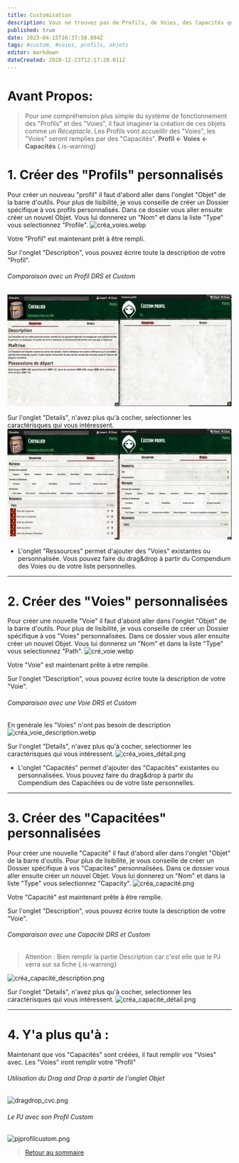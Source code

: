 ```yaml
---
title: Customisation
description: Vous ne trouvez pas de Profils, de Voies, des Capacités qui correspondent à votre style de jeu ? Créez les !
published: true
date: 2023-04-15T16:37:58.094Z
tags: #custom, #voies, profils, objets
editor: markdown
dateCreated: 2020-12-23T12:17:20.011Z
---
```


# Avant Propos: 
> Pour une compréhension plus simple du système de fonctionnement des "Profils" et des "Voies", il faut imaginer la création de ces objets comme un *Réceptacle*. Les Profils vont accueillir des "Voies", les "Voies" seront remplies par des "Capacités".
**Profil <- Voies <- Capacités**
{.is-warning}



# 1. Créer des "Profils" personnalisés
Pour créer un nouveau "profil" il faut d'abord aller dans l'onglet "Objet" de la barre d'outils. 
Pour plus de lisibilité, je vous conseille de créer un Dossier spécifique à vos profils personnalisés.
Dans ce dossier vous aller ensuite créer un nouvel Objet. Vous lui donnerez un "Nom" et dans la liste "Type" vous selectionnez "Profile".
![créa_voies.webp](/images/chroniquesoubliees/créa_voies.webp)

Votre "Profil" est maintenant prêt à être rempli.

Sur l'onglet "Description", vous pouvez écrire toute la description de votre "Profil".

 ###### Comparaison avec un Profil DRS et Custom
![voies_description.webp](/images/chroniquesoubliees/voies_description.webp)

Sur l'onglet "Details", n'avez plus qu'à cocher, selectionner les caractérisques qui vous intéressent.
![voies_detail.webp](/images/chroniquesoubliees/voies_detail.webp)

- L'onglet "Ressources" permet d'ajouter des "Voies" existantes ou personnalisée. Vous pouvez faire du drag&drop à partir du Compendium des Voies ou de votre liste personnelles.
---
# 2. Créer des "Voies" personnalisées
Pour créer une nouvelle "Voie" il faut d'abord aller dans l'onglet "Objet" de la barre d'outils. 
Pour plus de lisibilité, je vous conseille de créer un Dossier spécifique à vos "Voies" personnalisées.
Dans ce dossier vous aller ensuite créer un nouvel Objet. Vous lui donnerez un "Nom" et dans la liste "Type" vous selectionnez "Path".
![cré_voie.webp](/images/chroniquesoubliees/cré_voie.webp)

Votre "Voie" est maintenant prête à etre remplie.

Sur l'onglet "Description", vous pouvez écrire toute la description de votre "Voie".

###### Comparaison avec une Voie DRS et Custom
En genérale les "Voies" n'ont pas besoin de description
![créa_voie_description.webp](/images/chroniquesoubliees/créa_voie_description.webp)


Sur l'onglet "Details", n'avez plus qu'à cocher, selectionner les caractérisques qui vous intéressent.
![créa_voies_détail.png](/images/chroniquesoubliees/créa_voies_détail.png)

- L'onglet "Capacités" permet d'ajouter des "Capacités" existantes ou personnalisées. Vous pouvez faire du drag&drop à partir du Compendium des Capacitées ou de votre liste personnelles.
---
# 3.  Créer des "Capacitées" personnalisées
Pour créer une nouvelle "Capacité" il faut d'abord aller dans l'onglet "Objet" de la barre d'outils. 
Pour plus de lisibilité, je vous conseille de créer un Dossier spécifique à vos "Capacités" personnalisées.
Dans ce dossier vous aller ensuite créer un nouvel Objet. Vous lui donnerez un "Nom" et dans la liste "Type" vous selectionnez "Capacity".
![créa_capacité.png](/images/chroniquesoubliees/créa_capacité.png)

Votre "Capacité" est maintenant prête à être remplie.

Sur l'onglet "Description", vous pouvez écrire toute la description de votre "Voie".

###### Comparaison avec une Capacité DRS et Custom
> Attention : Bien remplir la partie Description car c'est elle que le PJ verra sur sa fiche
{.is-warning}

![créa_capacité_description.png](/images/chroniquesoubliees/créa_capacité_description.png)


Sur l'onglet "Details", n'avez plus qu'à cocher, selectionner les caractérisques qui vous intéressent.
![créa_capacité_détail.png](/images/chroniquesoubliees/créa_capacité_détail.png)

---
# 4. Y'a plus qu'à :
Maintenant que vos "Capacités" sont créées, il faut remplir vos "Voies" avec. Les "Voies" iront remplir votre "Profil"

###### Utilisation du Drag and Drop à partir de l'onglet Objet
![dragdrop_cvc.png](/images/chroniquesoubliees/dragdrop_cvc.png)

###### Le PJ avec son Profil Custom
![pjprofilcustom.png](/images/chroniquesoubliees/pjprofilcustom.png)

> [Retour au sommaire](/fr/systemes/fr-chrooubliees)